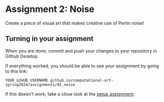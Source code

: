 # Assignment 2: Noise

Create a piece of visual art that makes creative use of Perlin noise!

## Turning in your assignment

When you are done, commit and push your changes to your repository in Github Desktop.

If everything worked, you should be able to see your assignment by going to this link:

```
YOUR_GIHUB_USERNAME.github.io/computational-art-spring2024/assignments/02_noise
```

If this doesn't work, take a close look at the [setup assignment](./p5-setup-abstract.html).